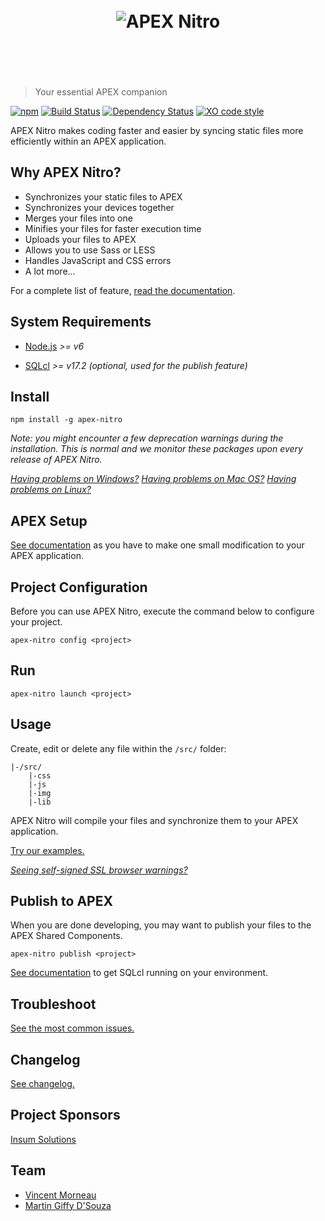 <h1 align="center">
	<br>
	<img src="https://raw.githubusercontent.com/OraOpenSource/apex-nitro/master/docs/header.png" alt="APEX Nitro">
	<br>
	<br>
	<br>
</h1>

> Your essential APEX companion

[![npm](https://img.shields.io/npm/v/apex-nitro.svg)]() [![Build Status](https://travis-ci.org/OraOpenSource/apex-nitro.svg?branch=master)](https://travis-ci.org/OraOpenSource/apex-nitro) [![Dependency Status](https://david-dm.org/OraOpenSource/apex-nitro.svg)](https://david-dm.org/OraOpenSource/apex-nitro) [![XO code style](https://img.shields.io/badge/code_style-XO-5ed9c7.svg)](https://github.com/sindresorhus/xo)

APEX Nitro makes coding faster and easier by syncing static files more efficiently within an APEX application.

## Why APEX Nitro?
- Synchronizes your static files to APEX
- Synchronizes your devices together
- Merges your files into one
- Minifies your files for faster execution time
- Uploads your files to APEX
- Allows you to use Sass or LESS
- Handles JavaScript and CSS errors
- A lot more...

For a complete list of feature, [read the documentation](/docs/features.md).

## System Requirements
- [Node.js](https://nodejs.org) *>= v6*
* [SQLcl](http://www.oracle.com/technetwork/developer-tools/sqlcl/overview/index.html) *>= v17.2 (optional, used for the publish feature)*

## Install
```
npm install -g apex-nitro
```

*Note: you might encounter a few deprecation warnings during the installation. This is normal and we monitor these packages upon every release of APEX Nitro.*

[*Having problems on Windows?*](/docs/windows.md)
[*Having problems on Mac OS?*](/docs/macOS.md)
[*Having problems on Linux?*](/docs/linux.md)

## APEX Setup
[See documentation](/docs/setup.md) as you have to make one small modification to your APEX application.

## Project Configuration
Before you can use APEX Nitro, execute the command below to configure your project.

```
apex-nitro config <project>
```

## Run
```
apex-nitro launch <project>
```

## Usage
Create, edit or delete any file within the `/src/` folder:
```
|-/src/
    |-css
    |-js
    |-img
    |-lib
```

APEX Nitro will compile your files and synchronize them to your APEX application.

[Try our examples.](/examples/)

[*Seeing self-signed SSL browser warnings?*](/docs/ssl-warning.md)

## Publish to APEX
When you are done developing, you may want to publish your files to the APEX Shared Components.

```
apex-nitro publish <project>
```

[See documentation](/docs/publish.md) to get SQLcl running on your environment.

## Troubleshoot
[See the most common issues.](/docs/troubleshoot.md)

## Changelog
[See changelog.](changelog.md)

## Project Sponsors
[Insum Solutions](http://insum.ca/)

## Team
- [Vincent Morneau](https://github.com/vincentmorneau)
- [Martin Giffy D'Souza](https://github.com/martindsouza)
